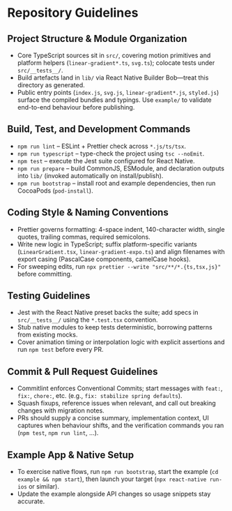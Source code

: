 # Repository Guidelines

## Project Structure & Module Organization
- Core TypeScript sources sit in `src/`, covering motion primitives and platform helpers (`linear-gradient*.ts`, `svg.ts`); colocate tests under `src/__tests__/`.
- Build artefacts land in `lib/` via React Native Builder Bob—treat this directory as generated.
- Public entry points (`index.js`, `svg.js`, `linear-gradient*.js`, `styled.js`) surface the compiled bundles and typings. Use `example/` to validate end-to-end behaviour before publishing.

## Build, Test, and Development Commands
- `npm run lint` – ESLint + Prettier check across `*.js/ts/tsx`.
- `npm run typescript` – type-check the project using `tsc --noEmit`.
- `npm test` – execute the Jest suite configured for React Native.
- `npm run prepare` – build CommonJS, ESModule, and declaration outputs into `lib/` (invoked automatically on install/publish).
- `npm run bootstrap` – install root and example dependencies, then run CocoaPods (`pod-install`).

## Coding Style & Naming Conventions
- Prettier governs formatting: 4-space indent, 140-character width, single quotes, trailing commas, required semicolons.
- Write new logic in TypeScript; suffix platform-specific variants (`LinearGradient.tsx`, `linear-gradient-expo.ts`) and align filenames with export casing (PascalCase components, camelCase hooks).
- For sweeping edits, run `npx prettier --write "src/**/*.{ts,tsx,js}"` before committing.

## Testing Guidelines
- Jest with the React Native preset backs the suite; add specs in `src/__tests__/` using the `*.test.tsx` convention.
- Stub native modules to keep tests deterministic, borrowing patterns from existing mocks.
- Cover animation timing or interpolation logic with explicit assertions and run `npm test` before every PR.

## Commit & Pull Request Guidelines
- Commitlint enforces Conventional Commits; start messages with `feat:`, `fix:`, `chore:`, etc. (e.g., `fix: stabilize spring defaults`).
- Squash fixups, reference issues when relevant, and call out breaking changes with migration notes.
- PRs should supply a concise summary, implementation context, UI captures when behaviour shifts, and the verification commands you ran (`npm test`, `npm run lint`, ...).

## Example App & Native Setup
- To exercise native flows, run `npm run bootstrap`, start the example (`cd example && npm start`), then launch your target (`npx react-native run-ios` or similar).
- Update the example alongside API changes so usage snippets stay accurate.

